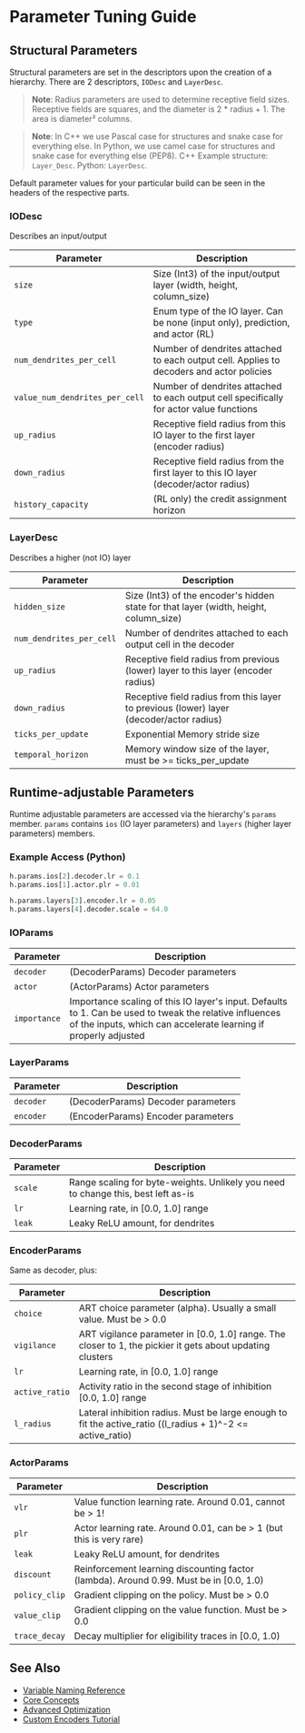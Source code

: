 # Parameter Tuning Guide

## Structural Parameters

Structural parameters are set in the descriptors upon the creation of a hierarchy. There are 2 descriptors, `IODesc` and `LayerDesc`.

> **Note**: Radius parameters are used to determine receptive field sizes. Receptive fields are squares, and the diameter is 2 * radius + 1. The area is diameter² columns.

> **Note**: In C++ we use Pascal case for structures and snake case for everything else. In Python, we use camel case for structures and snake case for everything else (PEP8). C++ Example structure: `Layer_Desc`. Python: `LayerDesc`.

Default parameter values for your particular build can be seen in the headers of the respective parts.

### IODesc
Describes an input/output

| Parameter | Description |
|-----------|-------------|
| `size` | Size (Int3) of the input/output layer (width, height, column_size) |
| `type` | Enum type of the IO layer. Can be none (input only), prediction, and actor (RL) |
| `num_dendrites_per_cell` | Number of dendrites attached to each output cell. Applies to decoders and actor policies |
| `value_num_dendrites_per_cell` | Number of dendrites attached to each output cell specifically for actor value functions |
| `up_radius` | Receptive field radius from this IO layer to the first layer (encoder radius) |
| `down_radius` | Receptive field radius from the first layer to this IO layer (decoder/actor radius) |
| `history_capacity` | (RL only) the credit assignment horizon |

### LayerDesc
Describes a higher (not IO) layer

| Parameter | Description |
|-----------|-------------|
| `hidden_size` | Size (Int3) of the encoder's hidden state for that layer (width, height, column_size) |
| `num_dendrites_per_cell` | Number of dendrites attached to each output cell in the decoder |
| `up_radius` | Receptive field radius from previous (lower) layer to this layer (encoder radius) |
| `down_radius` | Receptive field radius from this layer to previous (lower) layer (decoder/actor radius) |
| `ticks_per_update` | Exponential Memory stride size |
| `temporal_horizon` | Memory window size of the layer, must be >= ticks_per_update |

## Runtime-adjustable Parameters

Runtime adjustable parameters are accessed via the hierarchy's `params` member. `params` contains `ios` (IO layer parameters) and `layers` (higher layer parameters) members.

### Example Access (Python)
```python
h.params.ios[2].decoder.lr = 0.1
h.params.ios[1].actor.plr = 0.01

h.params.layers[3].encoder.lr = 0.05
h.params.layers[4].decoder.scale = 64.0
```

### IOParams
| Parameter | Description |
|-----------|-------------|
| `decoder` | (DecoderParams) Decoder parameters |
| `actor` | (ActorParams) Actor parameters |
| `importance` | Importance scaling of this IO layer's input. Defaults to 1. Can be used to tweak the relative influences of the inputs, which can accelerate learning if properly adjusted |

### LayerParams
| Parameter | Description |
|-----------|-------------|
| `decoder` | (DecoderParams) Decoder parameters |
| `encoder` | (EncoderParams) Encoder parameters |

### DecoderParams
| Parameter | Description |
|-----------|-------------|
| `scale` | Range scaling for byte-weights. Unlikely you need to change this, best left as-is |
| `lr` | Learning rate, in [0.0, 1.0] range |
| `leak` | Leaky ReLU amount, for dendrites |

### EncoderParams
Same as decoder, plus:

| Parameter | Description |
|-----------|-------------|
| `choice` | ART choice parameter (alpha). Usually a small value. Must be > 0.0 |
| `vigilance` | ART vigilance parameter in [0.0, 1.0] range. The closer to 1, the pickier it gets about updating clusters |
| `lr` | Learning rate, in [0.0, 1.0] range |
| `active_ratio` | Activity ratio in the second stage of inhibition [0.0, 1.0] range |
| `l_radius` | Lateral inhibition radius. Must be large enough to fit the active_ratio ((l_radius + 1)^-2 <= active_ratio) |

### ActorParams
| Parameter | Description |
|-----------|-------------|
| `vlr` | Value function learning rate. Around 0.01, cannot be > 1! |
| `plr` | Actor learning rate. Around 0.01, can be > 1 (but this is very rare) |
| `leak` | Leaky ReLU amount, for dendrites |
| `discount` | Reinforcement learning discounting factor (lambda). Around 0.99. Must be in [0.0, 1.0) |
| `policy_clip` | Gradient clipping on the policy. Must be > 0.0 |
| `value_clip` | Gradient clipping on the value function. Must be > 0.0 |
| `trace_decay` | Decay multiplier for eligibility traces in [0.0, 1.0) |


## See Also
- [Variable Naming Reference](../appendix/naming_reference.md)
- [Core Concepts](../user_guide/core_concepts.md)
- [Advanced Optimization](../tutorials/advanced/optimization.md)
- [Custom Encoders Tutorial](../tutorials/advanced/custom_encoders.md) 